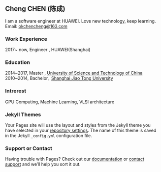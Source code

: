 ## Cheng CHEN (陈成)
I am a software engineer at HUAWEI.
Love new technology, keep learning.
Email: okchencheng@163.com

### Work Experience
2017~ now, Engineer ,  HUAWEI(Shanghai)

### Education
2014~2017,  Master  ,  [University of Science and Technology of China](http://www.ustc.edu.cn)
2010~2014,  Bachelor,  [Shanghai Jiao Tong University](http://www.sjtu.edu.cn)

### Intrerest
GPU Computing, Machine Learning, VLSI architecture


### Jekyll Themes

Your Pages site will use the layout and styles from the Jekyll theme you have selected in your [repository settings](https://github.com/itchencheng/itchencheng.github.io/settings). The name of this theme is saved in the Jekyll `_config.yml` configuration file.

### Support or Contact

Having trouble with Pages? Check out our [documentation](https://help.github.com/categories/github-pages-basics/) or [contact support](https://github.com/contact) and we’ll help you sort it out.

